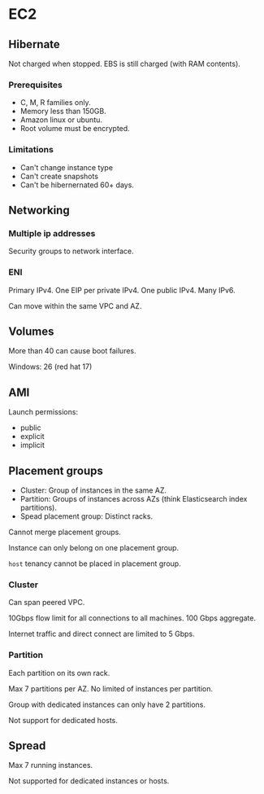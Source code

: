 # EC2

## Hibernate

Not charged when stopped. EBS is still charged (with RAM contents).

### Prerequisites

- C, M, R families only.
- Memory less than 150GB.
- Amazon linux or ubuntu.
- Root volume must be encrypted.

### Limitations

- Can't change instance type
- Can't create snapshots
- Can't be hibernernated 60+ days.

## Networking

### Multiple ip addresses

Security groups to network interface.

### ENI

Primary IPv4.
One EIP per private IPv4.
One public IPv4.
Many IPv6.

Can move within the same VPC and AZ.

## Volumes

More than 40 can cause boot failures.

Windows: 26 (red hat 17)

## AMI

Launch permissions:

- public
- explicit
- implicit

## Placement groups

- Cluster: Group of instances in the same AZ.
- Partition: Groups of instances across AZs (think Elasticsearch index partitions).
- Spead placement group: Distinct racks.

Cannot merge placement groups.

Instance can only belong on one placement group.

`host` tenancy cannot be placed in placement group.

### Cluster

Can span peered VPC.

10Gbps flow limit for all connections to all machines. 100 Gbps aggregate.

Internet traffic and direct connect are limited to 5 Gbps.

### Partition

Each partition on its own rack.

Max 7 partitions per AZ. No limited of instances per partition.

Group with dedicated instances can only have 2 partitions.

Not support for dedicated hosts.

## Spread

Max 7 running instances.

Not supported for dedicated instances or hosts.
